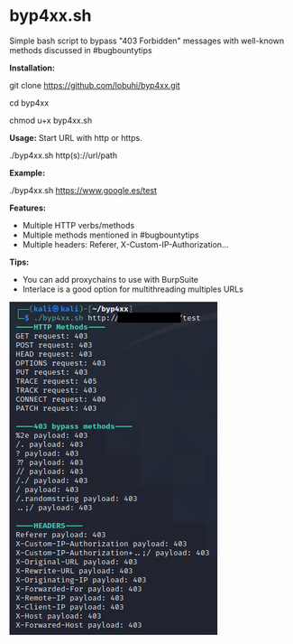 # byp4xx.sh
Simple bash script to bypass "403 Forbidden" messages with well-known methods discussed in #bugbountytips

**Installation:**

git clone https://github.com/lobuhi/byp4xx.git

cd byp4xx

chmod u+x byp4xx.sh

**Usage:** Start URL with http or https.

./byp4xx.sh http(s)://url/path

**Example:**

./byp4xx.sh https://www.google.es/test

**Features:**

- Multiple HTTP verbs/methods
- Multiple methods mentioned in #bugbountytips
- Multiple headers: Referer, X-Custom-IP-Authorization...

**Tips:**

- You can add proxychains to use with BurpSuite
- Interlace is a good option for multithreading multiples URLs


![alt text](screenshot.png)
